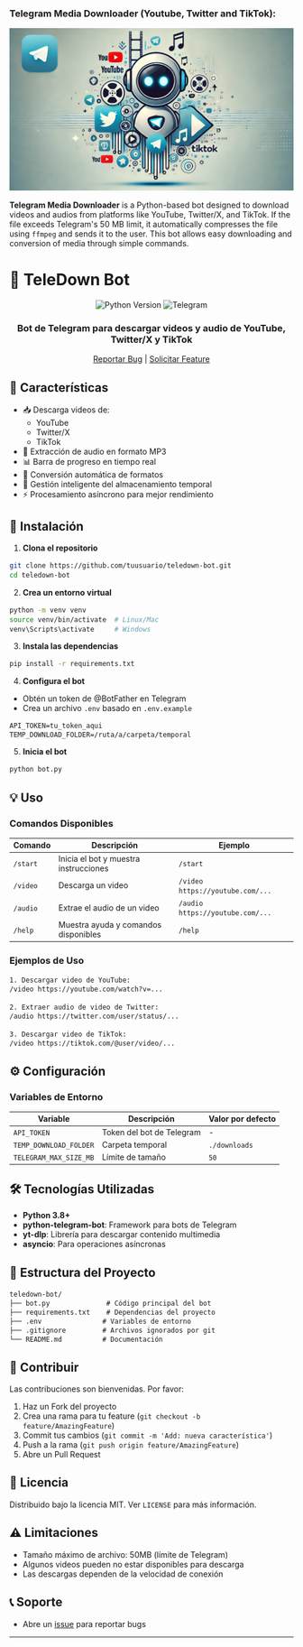 ### Telegram Media Downloader (Youtube, Twitter and TikTok):

![Telegram Media Downloader Cover](images/ImagenPortada.webp)

**Telegram Media Downloader** is a Python-based bot designed to download videos and audios from platforms like YouTube, Twitter/X, and TikTok. If the file exceeds Telegram's 50 MB limit, it automatically compresses the file using `ffmpeg` and sends it to the user. This bot allows easy downloading and conversion of media through simple commands.

# 🎥 TeleDown Bot

<div align="center">

![Python Version](https://img.shields.io/badge/python-3.8%2B-blue)
![Telegram](https://img.shields.io/badge/Telegram-Bot-0088cc)

<h3>Bot de Telegram para descargar videos y audio de YouTube, Twitter/X y TikTok</h3>

[Reportar Bug](../../issues) |
[Solicitar Feature](../../issues)

</div>

## 📱 Características

- 📥 Descarga videos de:
  - YouTube
  - Twitter/X
  - TikTok
- 🎵 Extracción de audio en formato MP3
- 📊 Barra de progreso en tiempo real
- 🔄 Conversión automática de formatos
- 💾 Gestión inteligente del almacenamiento temporal
- ⚡ Procesamiento asíncrono para mejor rendimiento

## 🚀 Instalación

1. **Clona el repositorio**
```bash
git clone https://github.com/tuusuario/teledown-bot.git
cd teledown-bot
```

2. **Crea un entorno virtual**
```bash
python -m venv venv
source venv/bin/activate  # Linux/Mac
venv\Scripts\activate     # Windows
```

3. **Instala las dependencias**
```bash
pip install -r requirements.txt
```

4. **Configura el bot**
- Obtén un token de @BotFather en Telegram
- Crea un archivo `.env` basado en `.env.example`
```env
API_TOKEN=tu_token_aqui
TEMP_DOWNLOAD_FOLDER=/ruta/a/carpeta/temporal
```

5. **Inicia el bot**
```bash
python bot.py
```

## 💡 Uso

### Comandos Disponibles

| Comando | Descripción | Ejemplo |
|---------|-------------|---------|
| `/start` | Inicia el bot y muestra instrucciones | `/start` |
| `/video` | Descarga un video | `/video https://youtube.com/...` |
| `/audio` | Extrae el audio de un video | `/audio https://youtube.com/...` |
| `/help` | Muestra ayuda y comandos disponibles | `/help` |

### Ejemplos de Uso

```plaintext
1. Descargar video de YouTube:
/video https://youtube.com/watch?v=...

2. Extraer audio de video de Twitter:
/audio https://twitter.com/user/status/...

3. Descargar video de TikTok:
/video https://tiktok.com/@user/video/...
```

## ⚙️ Configuración

### Variables de Entorno

| Variable | Descripción | Valor por defecto |
|----------|-------------|-------------------|
| `API_TOKEN` | Token del bot de Telegram | - |
| `TEMP_DOWNLOAD_FOLDER` | Carpeta temporal | `./downloads` |
| `TELEGRAM_MAX_SIZE_MB` | Límite de tamaño | `50` |

## 🛠️ Tecnologías Utilizadas

- **Python 3.8+**
- **python-telegram-bot**: Framework para bots de Telegram
- **yt-dlp**: Librería para descargar contenido multimedia
- **asyncio**: Para operaciones asíncronas

## 📂 Estructura del Proyecto

```
teledown-bot/
├── bot.py              # Código principal del bot
├── requirements.txt    # Dependencias del proyecto
├── .env               # Variables de entorno
├── .gitignore         # Archivos ignorados por git
└── README.md          # Documentación
```

## 🤝 Contribuir

Las contribuciones son bienvenidas. Por favor:

1. Haz un Fork del proyecto
2. Crea una rama para tu feature (`git checkout -b feature/AmazingFeature`)
3. Commit tus cambios (`git commit -m 'Add: nueva característica'`)
4. Push a la rama (`git push origin feature/AmazingFeature`)
5. Abre un Pull Request

## 📝 Licencia

Distribuido bajo la licencia MIT. Ver `LICENSE` para más información.

## ⚠️ Limitaciones

- Tamaño máximo de archivo: 50MB (límite de Telegram)
- Algunos videos pueden no estar disponibles para descarga
- Las descargas dependen de la velocidad de conexión

## 📞 Soporte

- Abre un [issue](../../issues) para reportar bugs

---
